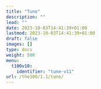 ```yaml
---
title: "Tune"
description: ""
lead: ""
date: 2023-10-03T14:41:39+01:00
lastmod: 2023-10-03T14:41:39+01:00
draft: false
images: []
type: docs
weight: 500
menu:
  t100v10:
    identifier: "tune-v11"
url: /the100/1.1/tune/
---
```

